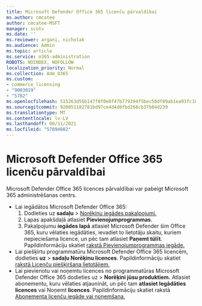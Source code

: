 ```yaml
---
title: Microsoft Defender Office 365 licenču pārvaldībai
ms.author: cmcatee
author: cmcatee-MSFT
manager: scotv
ms.date: ''
ms.reviewer: argani, nicholak
ms.audience: Admin
ms.topic: article
ms.service: o365-administration
ROBOTS: NOINDEX, NOFOLLOW
localization_priority: Normal
ms.collection: Adm_O365
ms.custom:
- commerce_licensing
- "9003019"
- "5782"
ms.openlocfilehash: 515263d56b147f0f0e0f47b779394f5bec50df89ab1ea93fc1042384270a2ba3
ms.sourcegitcommit: 920051182781bd97ce4d4d6fbd268cb37b84d239
ms.translationtype: MT
ms.contentlocale: lv-LV
ms.lasthandoff: 08/11/2021
ms.locfileid: "57894602"
---
```

# <a name="microsoft-defender-for-office-365-license-management"></a>Microsoft Defender Office 365 licenču pārvaldībai

Microsoft Defender Office 365 licences pārvaldībai var pabeigt Microsoft 365 administrēšanas centrs.

- Lai iegādātos Microsoft Defender Office 365:
    1. Dodieties uz **sadaļu**  >  [Norēķinu iegādes pakalpojumi.](https://go.microsoft.com/fwlink/p/?linkid=868433)
    2. Lapas apakšdaļā atlasiet **Pievienojumprogrammas**.
    3. Pakalpojumu **iegādes lapā** atlasiet Microsoft Defender šim Office 365, kuru vēlaties iegādāties, ievadiet to lietotāju skaitu, kuriem nepieciešama licence, un pēc tam atlasiet **Paņemt tūlīt**. Papildinformāciju skatiet [rakstā Pievienojumprogrammas iegāde.](https://docs.microsoft.com/microsoft-365/commerce/buy-or-edit-an-add-on)
- Lai piešķirtu programmatūru Microsoft Defender Office 365 licencēm, dodieties **uz**  >  **sadaļu Norēķinu licences**. Papildinformāciju skatiet [rakstā Licenču piešķiršana lietotājiem.](https://docs.microsoft.com/microsoft-365/admin/manage/assign-licenses-to-users)
- Lai pievienotu vai noņemtu licences no programmatūras Microsoft Defender Office 365 dodieties uz  >  **Norēķini jūsu produktiem.** Atlasiet abonementu, kuru vēlaties atjaunināt, un pēc tam **atlasiet Iegādāties licences** vai Noņemt **licences**. Papildinformāciju skatiet rakstā [Abonementa licenču iegāde vai noņemšana.](https://docs.microsoft.com/microsoft-365/commerce/licenses/buy-licenses)
